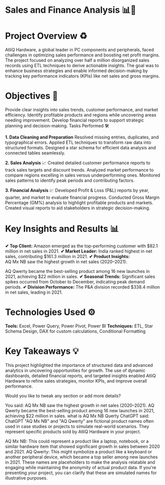 # Sales and Finance Analysis 📊💼
# Project Overview ♻  

AtliQ Hardware, a global leader in PC components and peripherals, faced challenges in optimizing sales performance and boosting net profit margins. The project focused on analyzing over half a million disorganized sales records using ETL techniques to derive actionable insights. The goal was to enhance business strategies and enable informed decision-making by tracking key performance indicators (KPIs) like net sales and gross margins.

# Objectives 🌟
Provide clear insights into sales trends, customer performance, and market efficiency.
Identify profitable products and regions while uncovering areas needing improvement.
Develop financial reports to support strategic planning and decision-making.
Tasks Performed 🛠  

**1. Data Cleaning and Preparation**
Resolved missing entries, duplicates, and typographical errors.
Applied ETL techniques to transform raw data into structured formats.
Designed a star schema for efficient data analysis and connected tables seamlessly.  

**2. Sales Analysis** 📈
Created detailed customer performance reports to track sales targets and discount trends.
Analyzed market performance to compare regions excelling in sales versus underperforming ones.
Monitored sales patterns to identify peak periods and contributing factors.  

**3. Financial Analysis** 💹
Developed Profit & Loss (P&L) reports by year, quarter, and market to evaluate financial progress.
Conducted Gross Margin Percentage (GM%) analysis to highlight profitable products and markets.
Created visual reports to aid stakeholders in strategic decision-making.  

# Key Insights and Results 📊
**✔ Top Client:** Amazon emerged as the top-performing customer with $82.1 million in net sales in 2021.
**✔ Market Leader:** India ranked highest in net sales, contributing $161.3 million in 2021.
**✔ Product Insights:**  
AQ Mx NB saw the highest growth in net sales (2020–2021).  

AQ Qwerty became the best-selling product among 16 new launches in 2021, achieving $22 million in sales.
**✔ Seasonal Trends:** Significant sales spikes occurred from October to December, indicating peak demand periods.
**✔ Division Performance:** The P&A division recorded $338.4 million in net sales, leading in 2021.
# Technologies Used ⚙
**Tools:** Excel, Power Query, Power Pivot, Power BI
**Techniques:** ETL, Star Schema Design, DAX for custom calculations, Conditional Formatting
# Key Takeaways 💡
This project highlighted the importance of structured data and advanced analytics in uncovering opportunities for growth. The use of dynamic dashboards, detailed financial reports, and targeted insights enabled AtliQ Hardware to refine sales strategies, monitor KPIs, and improve overall performance.

Would you like to tweak any section or add more details?






You said:
AQ Mx NB saw the highest growth in net sales (2020–2021).
AQ Qwerty became the best-selling product among 16 new launches in 2021, achieving $22 million in sales.
what is AQ Mx NB Querty
ChatGPT said:
ChatGPT
"AQ Mx NB" and "AQ Qwerty" are fictional product names often used in case studies or projects to simulate real-world scenarios. They represent specific products sold by AtliQ Hardware in your project.

AQ Mx NB: This could represent a product like a laptop, notebook, or a similar hardware item that showed significant growth in sales between 2020 and 2021.
AQ Qwerty: This might symbolize a product like a keyboard or another peripheral device, which became a top seller among new launches in 2021.
These names are placeholders to make the analysis relatable and engaging while maintaining the anonymity of actual product data. If you're presenting your project, you can clarify that these are simulated names for illustrative purposes.
